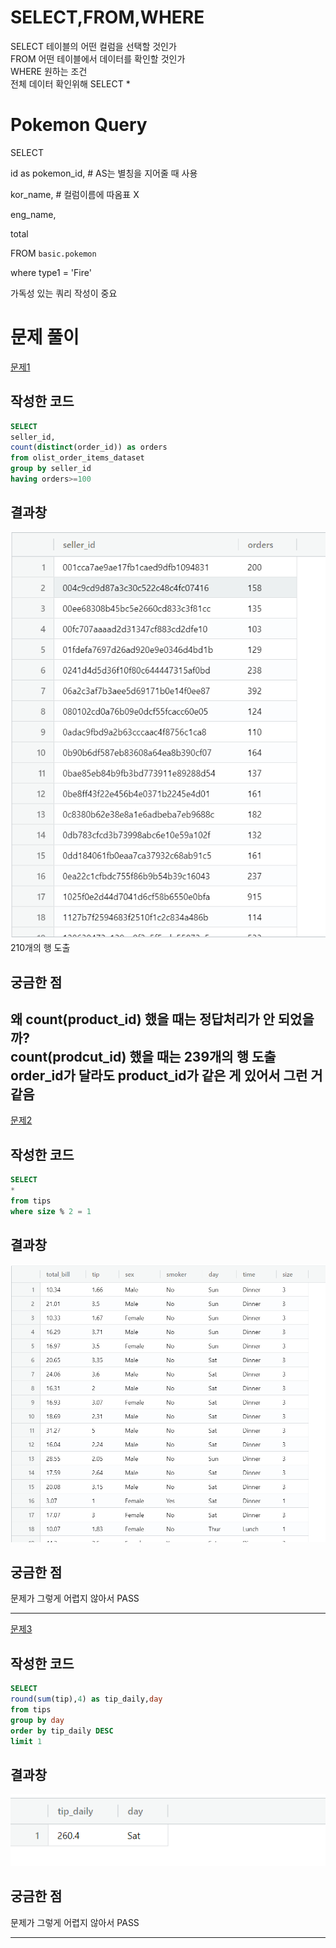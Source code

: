 # SELECT,FROM,WHERE
SELECT 테이블의 어떤 컬럼을 선택할 것인가\
FROM 어떤 테이블에서 데이터를 확인할 것인가\
WHERE 원하는 조건\
전체 데이터 확인위해 SELECT *


# Pokemon Query
SELECT

 id as pokemon_id, # AS는 별칭을 지어줄 때 사용

 kor_name, # 컬럼이름에 따옴표 X

 eng_name,

 total

FROM `basic.pokemon`

where type1 = 'Fire'

가독성 있는 쿼리 작성이 중요


# 문제 풀이
<a href="https://solvesql.com/problems/settled-sellers-1/">문제1</a>
## 작성한 코드
```sql
SELECT
seller_id,
count(distinct(order_id)) as orders
from olist_order_items_dataset
group by seller_id
having orders>=100
```
## 결과창
![스크린샷](/SQL/img/20240923_122514.png)\
210개의 행 도출
## 궁금한 점
왜 count(product_id) 했을 때는 정답처리가 안 되었을까? \
count(prodcut_id) 했을 때는 239개의 행 도출\
order_id가 달라도 product_id가 같은 게 있어서 그런 거 같음
------------------

<a href="https://solvesql.com/problems/size-of-table/">문제2</a>

## 작성한 코드
```sql
SELECT
* 
from tips
where size % 2 = 1
```
## 결과창
![스크린샷](/SQL/img/20240923_123940.png)
## 궁금한 점
문제가 그렇게 어렵지 않아서 PASS

-----------


<a href="https://solvesql.com/problems/best-working-day/">문제3</a>
## 작성한 코드
```sql
SELECT
round(sum(tip),4) as tip_daily,day
from tips
group by day
order by tip_daily DESC
limit 1
```
## 결과창
![스크린샷](/SQL/img/20240923_125913.png)
## 궁금한 점
문제가 그렇게 어렵지 않아서 PASS

-------